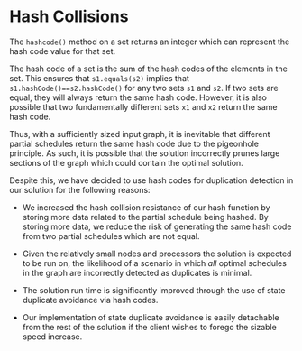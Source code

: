 # Hash Collisions

The `hashcode()` method on a set returns an integer which can represent the hash code value for that set.
 
The hash code of a set is the sum of the hash codes of the elements in the set. This
ensures that `s1.equals(s2)` implies that `s1.hashCode()==s2.hashCode()` for any two sets `s1` and `s2`.
If two sets are equal, they will always return the same hash code. However, it is also possible
that two fundamentally different sets `x1` and `x2` return the same hash code.

Thus, with a sufficiently sized input graph, it is inevitable that different partial schedules return the same
hash code due to the pigeonhole principle. As such, it is possible that the solution incorrectly prunes
large sections of the graph which could contain the optimal solution.

Despite this, we have decided to use hash codes for duplication detection in our solution for the following reasons:

- We increased the hash collision resistance of our hash function by storing more data related to the
partial schedule being hashed. By storing more data, we reduce the risk
of generating the same hash code from two partial schedules which are not equal.

- Given the relatively small nodes and processors the solution is expected to be run on, the likelihood
of a scenario in which _all_ optimal schedules in the graph are incorrectly detected as duplicates
is minimal.

- The solution run time is significantly improved through the use of state duplicate avoidance
via hash codes.

- Our implementation of state duplicate avoidance is easily detachable from the rest of the solution
if the client wishes to forego the sizable speed increase.
